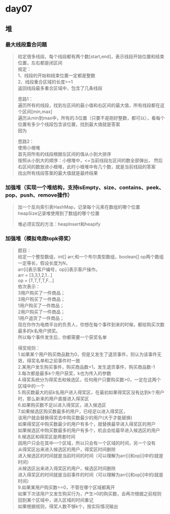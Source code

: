 # day07

## 堆
### 最大线段重合问题
> 给定很多线段，每个线段都有两个数[start,end]，表示线段开始位置和结束位置，左右都是闭区间   
> 规定：   
> 1、线段的开始和结束位置一定都是整数    
> 2、线段重合区域的长度>=1   
> 返回线段最多重合区域中，包含了几条线段   
> 
> 思路1：    
> 遍历所有的线段，找到左区间的最小值和右区间的最大值，所有线段都在这个区间[min,max]   
> 遍历从min到max中，所有的.5位置（只要不是刚好整数，都可以），看每个位置有多少个线段包含该位置，找到最大值就是答案   
> 因为
> 
> 思路2：   
> 使用小根堆    
> 首先将所有的线段根据左区间的值从小到大排序    
> 按照从小到大的顺序：小根堆中，<=当前线段左区间的数全部弹出，
> 然后右区间的数放进小根堆，此时小根堆中有几个数，就是当前线段的答案    
> 找出所有线段答案的最大值就是最终结果   

### 加强堆（实现一个堆结构，支持isEmpty、size、contains、peek、pop、push、remove操作）
> 加一个反向索引表HashMap，记录每个元素在数组的哪个位置   
> heapSize记录堆使用到了数组的哪个位置    
> 
> 堆必须实现的方法：heapInsert和heapify    
> 
> 

### 加强堆（模拟电商topk得奖）
> 题目：   
> 给定一个整型数组，int[] arr;和一个布尔类型数组，boolean[] op两个数组一定等长，假设长度为N，   
> arr[i]表示客户编号，op[i]表示客户操作。     
> arr = [3,3,1,2,1...]    
> op  = [T,T,T,T,F...]   
> 依次表示：   
> 3用户购买了一件商品；   
> 3用户购买了一件商品；  
> 1用户购买了一件商品；  
> 2用户购买了一件商品；  
> 1用户退货了一件商品；  
> 现在你作为电商平台的负责人，你想在每个事件到来的时候，都给购买次数最多的k名用户颁奖。    
> 所以每个事件发生后，你都需要一个获奖名单
> 
> 得奖规则：    
> 1.如果某个用户购买商品数为0，但是又发生了退货事件，则认为该事件无效，得奖名单和之前事件时一致    
> 2.某用户发生购买事件，购买商品数+1，发生退货事件，购买商品数-1   
> 3.每次都是最多k个用户获奖，k也为传入的参数    
> 4.得奖系统分为得奖去和候选区，任何用户只要购买数>0，一定在这两个区域中的一个    
> 5.购买数最大的前k名用户进入得奖区，在最初如果得奖区没有达到k个用户时，那么新来的用户直接进入得奖区    
> 6.如果购买数不足以进入得奖区，进入候选区   
> 7.如果候选区购买数最多的用户，已经足以进入得奖区，   
> 该用户就会替换得奖去中购买数最少的用户(大于才能替换)     
> 如果得奖区中购买数最少的用户有多个，就替换最早进入得奖区的用户    
> 如果候选区中购买数最多的用户有多个，机会会给最早进入候选区的用户     
> 8.候选区和得奖区是两套时间   
> 因用户只会在其中一个区域，所以只会有一个区域的时间，另一个没有     
> 从得奖区出来进入候选区的用户，得奖区时间删除    
> 进入候选区的时间就是当前时间的时间（可以理解为arr[i]和op[i]中的i就是时间）     
> 从候选区出来进入得奖区的用户，候选区时间删除    
> 进入得奖区的时间就是当前事件的时间（可以理解为arr[i]和op[i]中的i就是时间）     
> 9.如果某用户购买数==0，不管在哪个区域都离开    
> 如果下次该用户又发生购买行为，产生>0的购买数，会再次根据之前规则回到某个区域中，进入区域的时间重记   
> 如果根据规则，得奖人数不够k个，按实际情况输出    
